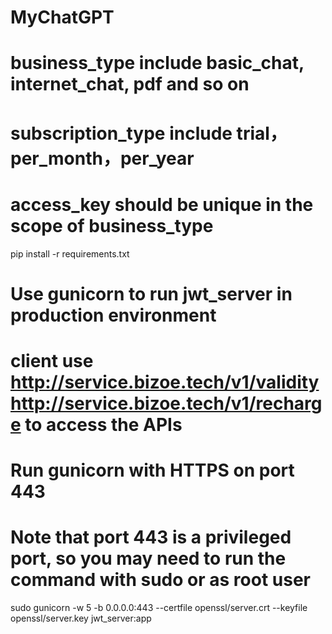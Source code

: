 # MyChatGPT
# business_type include basic_chat, internet_chat, pdf and so on
# subscription_type include trial，per_month，per_year
# access_key should be unique in the scope of business_type

pip install -r requirements.txt


# Use gunicorn to run jwt_server in production environment  
# client use http://service.bizoe.tech/v1/validity http://service.bizoe.tech/v1/recharge to access the APIs

# Run gunicorn with HTTPS on port 443
# Note that port 443 is a privileged port, so you may need to run the command with sudo or as root user

sudo gunicorn -w 5 -b 0.0.0.0:443 --certfile openssl/server.crt --keyfile openssl/server.key jwt_server:app
